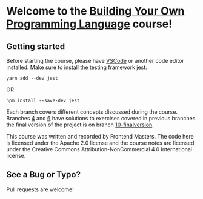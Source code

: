 # Welcome to the [Building Your Own Programming Language](https://frontendmasters.com/courses/programming-language/) course!

## Getting started

Before starting the course, please have [VSCode](https://code.visualstudio.com/) or another code editor installed. Make sure to install the testing framework [jest](https://jestjs.io/docs/en/getting-started).

`yarn add --dev jest`

OR

`npm install --save-dev jest`

Each branch covers different concepts discussed during the course.
Branches [4](https://github.com/stevekinney/bisosai/tree/4-parsing-solutions) and [6](https://github.com/stevekinney/bisosai/tree/6-max-method-in-environment-solution) have solutions to exercises covered in previous branches.
the final version of the project is on branch [10-finalversion](https://github.com/stevekinney/bisosai/tree/10-finalversion).

This course was written and recorded by Frontend Masters. The code here is licensed under the Apache 2.0 license and the course notes are licensed under the Creative Commons Attribution-NonCommercial 4.0 International license.

## See a Bug or Typo?

Pull requests are welcome!
